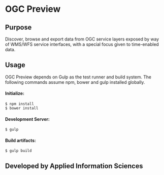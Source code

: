 # OGC Preview

## Purpose
Discover, browse and export data from OGC service layers exposed by way of WMS/WFS service interfaces, with a special focus given to time-enabled data.

## Usage
OGC Preview depends on Gulp as the test runner and build system. The following commands assume npm, bower and gulp installed globally.

#### Initialize:

    $ npm install
    $ bower install

#### Development Server:

    $ gulp

#### Build artifacts:

    $ gulp build

## Developed by Applied Information Sciences
